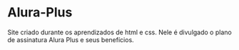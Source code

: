 # Alura-Plus
Site criado durante os aprendizados de html e css. Nele é divulgado o plano de assinatura Alura Plus e seus benefícios. 
